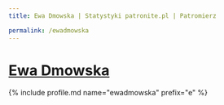```yaml
---
title: Ewa Dmowska | Statystyki patronite.pl | Patromierz

permalink: /ewadmowska
---
```


# [Ewa Dmowska](https://patronite.pl/ewadmowska)

{% include profile.md name="ewadmowska" prefix="e" %}
